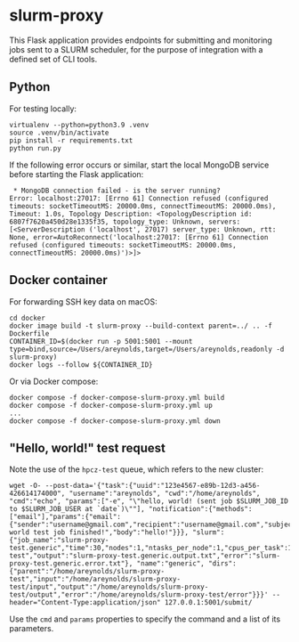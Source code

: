 # slurm-proxy

This Flask application provides endpoints for submitting and monitoring 
jobs sent to a SLURM scheduler, for the purpose of integration with a
defined set of CLI tools.

## Python

For testing locally:

```
virtualenv --python=python3.9 .venv
source .venv/bin/activate
pip install -r requirements.txt
python run.py
```

If the following error occurs or similar, start the local MongoDB service before starting the Flask application:

```
 * MongoDB connection failed - is the server running?
Error: localhost:27017: [Errno 61] Connection refused (configured timeouts: socketTimeoutMS: 20000.0ms, connectTimeoutMS: 20000.0ms), Timeout: 1.0s, Topology Description: <TopologyDescription id: 6807f7620a450d28e1335f35, topology_type: Unknown, servers: [<ServerDescription ('localhost', 27017) server_type: Unknown, rtt: None, error=AutoReconnect('localhost:27017: [Errno 61] Connection refused (configured timeouts: socketTimeoutMS: 20000.0ms, connectTimeoutMS: 20000.0ms)')>]>
```

## Docker container

For forwarding SSH key data on macOS:

```
cd docker
docker image build -t slurm-proxy --build-context parent=../ .. -f Dockerfile
CONTAINER_ID=$(docker run -p 5001:5001 --mount type=bind,source=/Users/areynolds,target=/Users/areynolds,readonly -d slurm-proxy)
docker logs --follow ${CONTAINER_ID}
```

Or via Docker compose:

```
docker compose -f docker-compose-slurm-proxy.yml build
docker compose -f docker-compose-slurm-proxy.yml up
...
docker compose -f docker-compose-slurm-proxy.yml down
```

## "Hello, world!" test request

Note the use of the `hpcz-test` queue, which refers to the new cluster:

```
wget -O- --post-data='{"task":{"uuid":"123e4567-e89b-12d3-a456-426614174000", "username":"areynolds", "cwd":"/home/areynolds", "cmd":"echo", "params":["-e", "\"hello, world! (sent job $SLURM_JOB_ID to $SLURM_JOB_USER at `date`)\""], "notification":{"methods":["email"],"params":{"email":{"sender":"username@gmail.com","recipient":"username@gmail.com","subject":"hello-world test job finished!","body":"hello!"}}}, "slurm":{"job_name":"slurm-proxy-test.generic","time":30,"nodes":1,"ntasks_per_node":1,"cpus_per_task":1,"mem":1000,"partition":"hpcz-test","output":"slurm-proxy-test.generic.output.txt","error":"slurm-proxy-test.generic.error.txt"}, "name":"generic", "dirs":{"parent":"/home/areynolds/slurm-proxy-test","input":"/home/areynolds/slurm-proxy-test/input","output":"/home/areynolds/slurm-proxy-test/output","error":"/home/areynolds/slurm-proxy-test/error"}}}' --header="Content-Type:application/json" 127.0.0.1:5001/submit/
```

Use the `cmd` and `params` properties to specify the command and a list of its parameters.